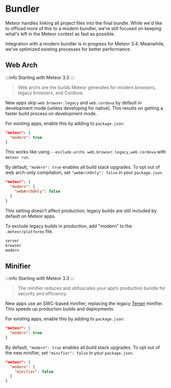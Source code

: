 # Bundler

Meteor handles linking all project files into the final bundle. While we'd like to offload more of this to a modern bundler, we're still focused on keeping what's left in the Meteor context as fast as possible.

Integration with a modern bundler is in progress for Meteor 3.4. Meanwhile, we've optimized existing processes for better performance.

## Web Arch

:::info
Starting with Meteor 3.3
:::

> Web archs are the builds Meteor generates for modern browsers, legacy browsers, and Cordova.

New apps skip `web.browser.legacy` and `web.cordova` by default in development mode (unless developing for native). This results on getting a faster build process on development mode.

For existing apps, enable this by adding to `package.json`:

```json
"meteor": {
  "modern": true
}
```

This works like using `--exclude-archs web.browser.legacy,web.cordova` with `meteor run`.

By default, `"modern": true` enables all build stack upgrades. To opt out of web arch-only compilation, set `"webArchOnly": false` in your `package.json`.

```json
"meteor": {
  "modern": {
    "webArchOnly": false
  }
}
```

This setting doesn’t affect production; legacy builds are still included by default on Meteor apps.

To exclude legacy builds in production, add "modern" to the `.meteor/platforms` file.

```sh
server
browser
modern
```

## Minifier

:::info
Starting with Meteor 3.3
:::

> The minifier reduces and obfuscates your app’s production bundle for security and efficiency.

New apps use an SWC-based minifier, replacing the legacy [Terser](https://github.com/terser/terser) minifier. This speeds up production builds and deployments.

For existing apps, enable this by adding to `package.json`:

```json
"meteor": {
  "modern": true
}
```

By default, `"modern": true` enables all build stack upgrades. To opt out of the new minifier, set `"minifier": false` in your `package.json`.

```json
"meteor": {
  "modern": {
    "minifier": false
  }
}
```
